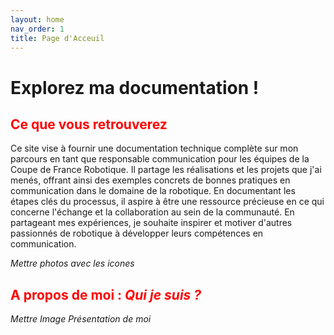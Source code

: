 ```yaml
---
layout: home
nav_order: 1
title: Page d'Acceuil
---
```


# Explorez ma documentation !

<h2 style="color: red;"> Ce que vous retrouverez </h2>

 Ce site vise à fournir une documentation technique complète sur mon parcours en tant que responsable communication pour les équipes de la Coupe de France Robotique. Il partage les réalisations et les projets que j'ai menés, offrant ainsi des exemples concrets de bonnes pratiques en communication dans le domaine de la robotique. En documentant les étapes clés du processus, il aspire à être une ressource précieuse en ce qui concerne l'échange et la collaboration au sein de la communauté. En partageant mes expériences, je souhaite inspirer et motiver d'autres passionnés de robotique à développer leurs compétences en communication. 

 *Mettre photos avec les icones*

<h2 style="color: red;"> A propos de moi : <em>Qui je suis ?</em> </h2>

*Mettre Image Présentation de moi*


